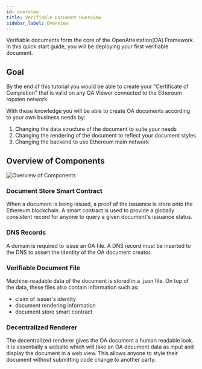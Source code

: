 ```yaml
---
id: overview
title: Verifiable Document Overview
sidebar_label: Overview
---
```


Verifiable documents form the core of the OpenAttestation(OA) Framework. In this quick start guide, you will be deploying your first verifiable document.

## Goal

By the end of this tutorial you would be able to create your "Certificate of Completion" that is valid on any OA Viewer connected to the Ethereum ropsten network.

With these knowledge you will be able to create OA documents according to your own business needs by:

1. Changing the data structure of the document to suite your needs
1. Changing the rendering of the document to reflect your document styles
1. Changing the backend to use Ethereum main network

## Overview of Components

![Overview of Components](/docs/verifiable-document/overview/overview.png)

### Document Store Smart Contract

When a document is being issued, a proof of the issuance is store onto the Ethereum blockchain. A smart contract is used to provide a globally consistent record for anyone to query a given document's issuance status.

### DNS Records

A domain is required to issue an OA file. A DNS record must be inserted to the DNS to assert the identity of the OA document creator.

### Verifiable Document File

Machine-readable data of the document is stored in a .json file. On top of the data, these files also contain information such as:

- claim of issuer's identity
- document rendering information
- document store smart contract

### Decentralized Renderer

The decentralized renderer gives the OA document a human readable look. It is essentially a website which will take an OA document data as input and display the document in a web view. This allows anyone to style their document without submitting code change to another party.
